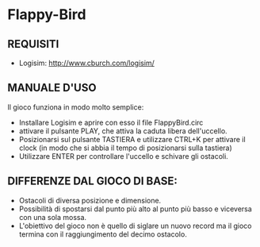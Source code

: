 # Flappy-Bird

## REQUISITI
- Logisim: http://www.cburch.com/logisim/

## MANUALE D'USO
Il gioco funziona in modo molto semplice:
- Installare Logisim e aprire con esso il file FlappyBird.circ
- attivare il pulsante PLAY, che attiva la caduta libera dell'uccello.
- Posizionarsi sul pulsante TASTIERA e utilizzare CTRL+K per attivare il clock (in modo che si abbia il tempo di posizionarsi sulla tastiera)
- Utilizzare ENTER per controllare l'uccello e schivare gli ostacoli.

## DIFFERENZE DAL GIOCO DI BASE:
- Ostacoli di diversa posizione e dimensione.
- Possibilità di spostarsi dal punto più alto al punto più basso e viceversa con una sola mossa.
- L'obiettivo del gioco non è quello di siglare un nuovo record ma il gioco termina con il raggiungimento del decimo ostacolo.
